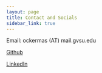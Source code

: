 ```yaml
---
layout: page
title: Contact and Socials
sidebar_link: true
---
```

<base target="_blank">

Email: ockermas (AT) mail.gvsu.edu

[Github](https://github.com/OckermanSethGVSU)

[LinkedIn](https://www.linkedin.com/in/sethockerman)
